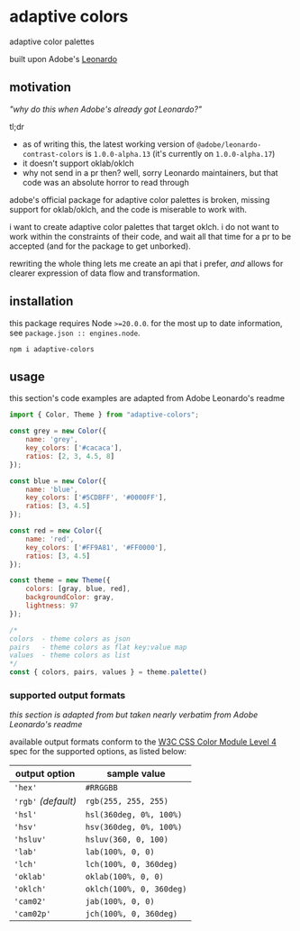 # adaptive colors

adaptive color palettes

built upon Adobe's [Leonardo](https://github.com/adobe/leonardo)

## motivation

_"why do this when Adobe's already got Leonardo?"_

tl;dr

- as of writing this, the latest working version of `@adobe/leonardo-contrast-colors` is `1.0.0-alpha.13` (it's currently on `1.0.0-alpha.17`)
- it doesn't support oklab/oklch
- why not send in a pr then?  well, sorry Leonardo maintainers, but that code was an absolute horror to read through

adobe's official package for adaptive color palettes is broken, missing support for oklab/oklch, and the code is miserable to work with.

i want to create adaptive color palettes that target oklch.
i do not want to work within the constraints of their code, and wait all that time for a pr to be accepted (and for the package to get unborked).

rewriting the whole thing lets me create an api that i prefer, _and_ allows for clearer expression of data flow and transformation.

## installation

this package requires Node `>=20.0.0`.
for the most up to date information, see `package.json :: engines.node`.

```
npm i adaptive-colors
```

## usage

this section's code examples are adapted from Adobe Leonardo's readme

```js
import { Color, Theme } from "adaptive-colors";

const grey = new Color({
    name: 'grey',
    key_colors: ['#cacaca'],
    ratios: [2, 3, 4.5, 8]
});

const blue = new Color({
    name: 'blue',
    key_colors: ['#5CDBFF', '#0000FF'],
    ratios: [3, 4.5]
});

const red = new Color({
    name: 'red',
    key_colors: ['#FF9A81', '#FF0000'],
    ratios: [3, 4.5]
});

const theme = new Theme({
    colors: [gray, blue, red],
    backgroundColor: gray,
    lightness: 97
});

/*
colors  - theme colors as json
pairs   - theme colors as flat key:value map
values  - theme colors as list
*/
const { colors, pairs, values } = theme.palette()
```

### supported output formats

_this section is adapted from but taken nearly verbatim from Adobe Leonardo's readme_

available output formats conform to the [W3C CSS Color Module Level 4]((https://www.w3.org/TR/css-color-4/)) spec for the supported options, as listed below:

| output option       | sample value             |
| ------------------- | ------------------------ |
| `'hex'`             | `#RRGGBB`                |
| `'rgb'` _(default)_ | `rgb(255, 255, 255)`     |
| `'hsl'`             | `hsl(360deg, 0%, 100%)`  |
| `'hsv'`             | `hsv(360deg, 0%, 100%)`  |
| `'hsluv'`           | `hsluv(360, 0, 100)`     |
| `'lab'`             | `lab(100%, 0, 0)`        |
| `'lch'`             | `lch(100%, 0, 360deg)`   |
| `'oklab'`           | `oklab(100%, 0, 0)`      |
| `'oklch'`           | `oklch(100%, 0, 360deg)` |
| `'cam02'`           | `jab(100%, 0, 0)`        |
| `'cam02p'`          | `jch(100%, 0, 360deg)`   |
